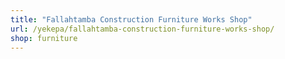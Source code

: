```yaml
---
title: "Fallahtamba Construction Furniture Works Shop"
url: /yekepa/fallahtamba-construction-furniture-works-shop/
shop: furniture
---
```

